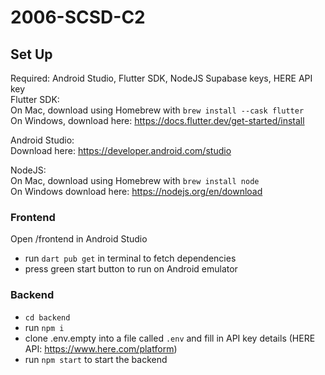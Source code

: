 # 2006-SCSD-C2

## Set Up
Required: Android Studio, Flutter SDK, NodeJS Supabase keys, HERE API key <br>
Flutter SDK: <br>
On Mac, download using Homebrew with `brew install --cask flutter` <br>
On Windows, download here: https://docs.flutter.dev/get-started/install

Android Studio: <br>
Download here: https://developer.android.com/studio

NodeJS: <br>
On Mac, download using Homebrew with `brew install node` <br>
On Windows download here: https://nodejs.org/en/download

### Frontend
Open /frontend in Android Studio
- run `dart pub get` in terminal to fetch dependencies
- press green start button to run on Android emulator

### Backend
- `cd backend`
- run `npm i`
- clone .env.empty into a file called `.env` and fill in API key details (HERE API: https://www.here.com/platform)
- run `npm start` to start the backend
